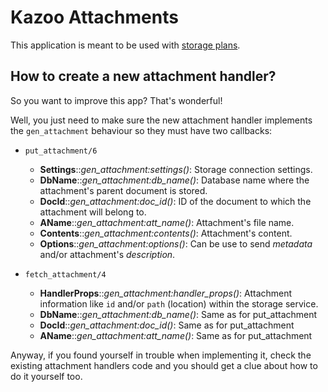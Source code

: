 # Kazoo Attachments

This application is meant to be used with [storage plans](https://github.com/2600hz/kazoo/blob/master/applications/crossbar/doc/storage.md#plans).

## How to create a new attachment handler?

So you want to improve this app? That's wonderful!

Well, you just need to make sure the new attachment handler implements the `gen_attachment`
behaviour so they must have two callbacks:

- `put_attachment/6`
    - **Settings**::*gen_attachment:settings()*: Storage connection settings.
    - **DbName**::*gen_attachment:db_name()*: Database name where the attachment's parent document is stored.
    - **DocId**::*gen_attachment:doc_id()*: ID of the document to which the attachment will belong to.
    - **AName**::*gen_attachment:att_name()*: Attachment's file name.
    - **Contents**::*gen_attachment:contents()*: Attachment's content.
    - **Options**::*gen_attachment:options()*: Can be use to send *metadata* and/or attachment's *description*.

- `fetch_attachment/4`
    - **HandlerProps**::*gen_attachment:handler_props()*: Attachment information like `id` and/or `path` (location) within the storage service.
    - **DbName**::*gen_attachment:db_name()*: Same as for put_attachment
    - **DocId**::*gen_attachment:doc_id()*: Same as for put_attachment
    - **AName**::*gen_attachment:att_name()*: Same as for put_attachment


Anyway, if you found yourself in trouble when implementing it, check the existing attachment
handlers code and you should get a clue about how to do it yourself too.
